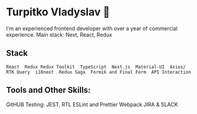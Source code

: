 # Turpitko Vladyslav 👋

I'm an experienced frontend developer with over a year of commercial experience. Main stack: Next, React, Redux

## Stack

    React  Redux Redux Toolkit  TypeScript  Next.js  Material-UI  Axios/ RTK Query  i18next  Redux Saga  Formik and Final Form  API Interaction

## Tools and Other Skills:

 GitHUB  Testing: JEST, RTL  ESLint and Prettier  Webpack  JIRA & SLACK

<!--
**TURP1/TURP1** is a ✨ _special_ ✨ repository because its `README.md` (this file) appears on your GitHub profile.

Here are some ideas to get you started:

- 🔭 I’m currently working on ...
- 🌱 I’m currently learning ...
- 👯 I’m looking to collaborate on ...
- 🤔 I’m looking for help with ...
- 💬 Ask me about ...
- 📫 How to reach me: ...
- 😄 Pronouns: ...
- ⚡ Fun fact: ...
-->
